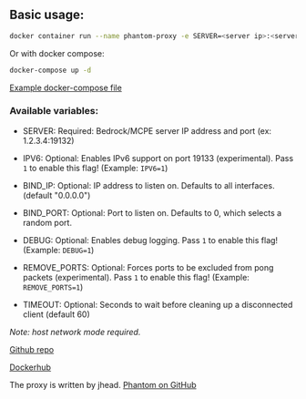 ## Basic usage:
```bash
docker container run --name phantom-proxy -e SERVER=<server ip>:<server_port> --network host nkelemen18/minecraft-phantom-proxy:latest
```
Or with docker compose:

```bash
docker-compose up -d
```

[Example docker-compose file](https://github.com/nkelemen18/Minecraft-Phantom-Proxy-Docker/docker-compose.yml)

### Available variables:
 - SERVER: Required: Bedrock/MCPE server IP address and port (ex: 1.2.3.4:19132)

 - IPV6: Optional: Enables IPv6 support on port 19133 (experimental). Pass `1` to enable this flag! (Example: `IPV6=1`)
 - BIND_IP: Optional: IP address to listen on. Defaults to all interfaces. (default "0.0.0.0")
 - BIND_PORT: Optional: Port to listen on. Defaults to 0, which selects a random port.
 - DEBUG: Optional: Enables debug logging. Pass `1` to enable this flag! (Example: `DEBUG=1`)
 - REMOVE_PORTS: Optional: Forces ports to be excluded from pong packets (experimental). Pass `1` to enable this flag! (Example: `REMOVE_PORTS=1`)
 - TIMEOUT: Optional: Seconds to wait before cleaning up a disconnected client (default 60)

*Note: host network mode required.*


[Github repo](https://github.com/nkelemen18/Minecraft-Phantom-Proxy-Docker)

[Dockerhub](https://hub.docker.com/repository/docker/nkelemen18/minecraft-phantom-proxy)

The proxy is written by jhead.
[Phantom on GitHub](https://github.com/jhead/phantom)